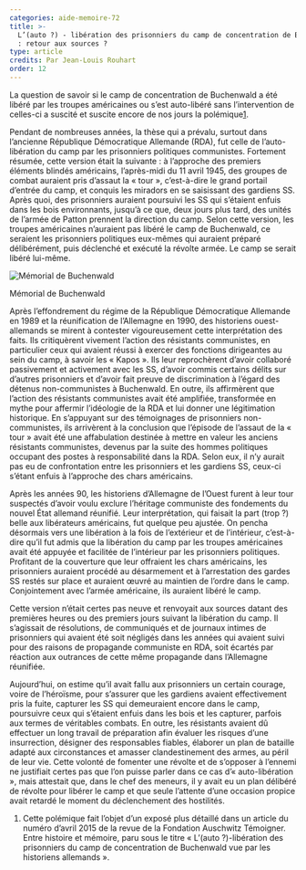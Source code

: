 ```yaml
---
categories: aide-memoire-72
title: >-
  L’(auto ?) - libération des prisonniers du camp de concentration de Buchenwald
  : retour aux sources ?
type: article
credits: Par Jean-Louis Rouhart
order: 12
---
```

La question de savoir si le camp de concentration de Buchenwald a été libéré par les troupes américaines ou s’est auto-libéré sans l’intervention de celles-ci a suscité et suscite encore de nos jours la polémique[1](#footnote-1).

Pendant de nombreuses années, la thèse qui a prévalu, surtout dans l’ancienne République Démocratique Allemande (RDA), fut celle de l’auto-libération du camp par les prisonniers politiques communistes. Fortement résumée, cette version était la suivante : à l’approche des premiers éléments blindés américains, l’après-midi du 11 avril 1945, des groupes de combat auraient pris d’assaut la « tour », c’est-à-dire le grand portail d’entrée du camp, et conquis les miradors en se saisissant des gardiens SS. Après quoi, des prisonniers auraient poursuivi les SS qui s’étaient enfuis dans les bois environnants, jusqu’à ce que, deux jours plus tard, des unités de l’armée de Patton prennent la direction du camp. Selon cette version, les troupes américaines n’auraient pas libéré le camp de Buchenwald, ce seraient les prisonniers politiques eux-mêmes qui auraient préparé délibérément, puis déclenché et exécuté la révolte armée. Le camp se serait libéré lui-même.

![Mémorial de Buchenwald](/assets/uploads/am72_p.12_rouhart_buchenwald.jpg)

<span class="img-copyright">Mémorial de Buchenwald</span>

Après l’effondrement du régime de la République Démocratique Allemande en 1989 et la réunification de l’Allemagne en 1990, des historiens ouest-allemands se mirent à contester vigoureusement cette interprétation des faits. Ils critiquèrent vivement l’action des résistants communistes, en particulier ceux qui avaient réussi à exercer des fonctions dirigeantes au sein du camp, à savoir les « Kapos ». Ils leur reprochèrent d’avoir collaboré passivement et activement avec les SS, d’avoir commis certains délits sur d’autres prisonniers et d’avoir fait preuve de discrimination à l’égard des détenus non-communistes à Buchenwald. En outre, ils affirmèrent que l’action des résistants communistes avait été amplifiée, transformée en mythe pour affermir l’idéologie de la RDA et lui donner une légitimation historique. En s’appuyant sur des témoignages de prisonniers non-communistes, ils arrivèrent à la conclusion que l’épisode de l’assaut de la « tour » avait été une affabulation destinée à mettre en valeur les anciens résistants communistes, devenus par la suite des hommes politiques occupant des postes à responsabilité dans la RDA. Selon eux, il n’y aurait pas eu de confrontation entre les prisonniers et les gardiens SS, ceux-ci s’étant enfuis à l’approche des chars américains.

Après les années 90, les historiens d’Allemagne de l’Ouest furent à leur tour suspectés d’avoir voulu exclure l’héritage communiste des fondements du nouvel État allemand réunifié. Leur interprétation, qui faisait la part (trop ?) belle aux libérateurs américains, fut quelque peu ajustée. On pencha désormais vers une libération à la fois de l’extérieur et de l’intérieur, c’est-à-dire qu’il fut admis que la libération du camp par les troupes américaines avait été appuyée et facilitée de l’intérieur par les prisonniers politiques. Profitant de la couverture que leur offraient les chars américains, les prisonniers auraient procédé au désarmement et à l’arrestation des gardes SS restés sur place et auraient œuvré au maintien de l’ordre dans le camp. Conjointement avec l’armée américaine, ils auraient libéré le camp.  

Cette version n’était certes pas neuve et renvoyait aux sources datant des premières heures ou des premiers jours suivant la libération du camp. Il s’agissait de résolutions, de communiqués et de journaux intimes de prisonniers qui avaient été soit négligés dans les années qui avaient suivi pour des raisons de propagande communiste en RDA, soit écartés par réaction aux outrances de cette même propagande dans l’Allemagne réunifiée.

Aujourd’hui, on estime qu’il avait fallu aux prisonniers un certain courage, voire de l’héroïsme, pour s’assurer que les gardiens avaient effectivement pris la fuite, capturer les SS qui demeuraient encore dans le camp, poursuivre ceux qui s’étaient enfuis dans les bois et les capturer, parfois aux termes de véritables combats. En outre, les résistants avaient dû effectuer un long travail de préparation afin évaluer les risques d’une insurrection, désigner des responsables fiables, élaborer un plan de bataille adapté aux circonstances et amasser clandestinement des armes, au péril de leur vie. Cette volonté de fomenter une révolte et de s’opposer à l’ennemi ne justifiait certes pas que l’on puisse parler dans ce cas d’« auto-libération », mais attestait que, dans le chef des meneurs, il y avait eu un plan délibéré de révolte pour libérer le camp et que seule l’attente d’une occasion propice avait retardé le moment du déclenchement des hostilités.

1. Cette polémique fait l’objet d’un exposé plus détaillé dans un article du numéro d’avril 2015 de la revue de la Fondation Auschwitz Témoigner. Entre histoire et mémoire, paru sous le titre « L’(auto ?)-libération des prisonniers du camp de concentration de Buchenwald vue par les historiens allemands ».
